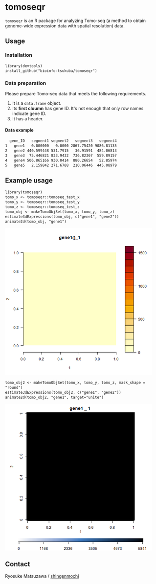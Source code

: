 # tomoseqr

`tomoseqr` is an R package for analyzing Tomo-seq (a method to obtain genome-wide expression data with spatial resolution) data.

## Usage

### Installation

```{r}
library(devtools)
install_github("bioinfo-tsukuba/tomoseqr")
```

### Data preparation

Please prepare Tomo-seq data that meets the following requirements.

1. It is a `data.frame` object.
1. Its **first cloumn** has gene ID. It's not enough that only row
names indicate gene ID.
1. It has a header.

#### Data example

```{r}
  gene_ID   segment1 segment2   segment3   segment4
1   gene1   0.000000   0.0000 2867.75420 9086.81135
2   gene2 440.599448 531.7915   36.91591  484.06813
3   gene3  75.446821 833.9432  736.82367  559.89157
4   gene4 506.865166 930.0414  880.26654   52.85974
5   gene5   2.159842 271.6788  210.06446  445.08979
```

## Example usage

```{r}
library(tomoseqr)
tomo_x <- tomoseqr::tomoseq_test_x
tomo_y <- tomoseqr::tomoseq_test_y
tomo_z <- tomoseqr::tomoseq_test_z
tomo_obj <- makeTomoObjSet(tomo_x, tomo_y, tomo_z)
estimate3dExpressions(tomo_obj, c("gene1", "gene2"))
animate2d(tomo_obj, "gene1")
```

![example](./inst/gene1_expression_1_2.gif)

```{r}
tomo_obj2 <- makeTomoObjSet(tomo_x, tomo_y, tomo_z, mask_shape = "round")
estimate3dExpressions(tomo_obj2, c("gene1", "gene2"))
animate2d(tomo_obj2, "gene1", target="unite")
```

![example](./inst/gene1_unite_1_2.gif)

## Contact

Ryosuke Matsuzawa / [shingenmochi](https://github.com/shingenmochi)
